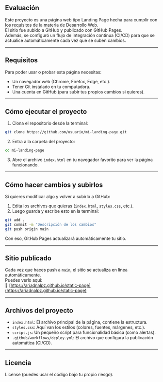 ## Evaluación

Este proyecto es una página web tipo Landing Page hecha para cumplir con los requisitos de la materia de Desarrollo Web.  
El sitio fue subido a GitHub y publicado con GitHub Pages.  
Además, se configuró un flujo de integración continua (CI/CD) para que se actualice automáticamente cada vez que se suben cambios.

---

## Requisitos

Para poder usar o probar esta página necesitas:

- Un navegador web (Chrome, Firefox, Edge, etc.).
- Tener Git instalado en tu computadora.
- Una cuenta en GitHub (para subir tus propios cambios si quieres).

---

## Cómo ejecutar el proyecto

1. Clona el repositorio desde la terminal:

```bash
git clone https://github.com/usuario/mi-landing-page.git
```

2. Entra a la carpeta del proyecto:

```bash
cd mi-landing-page
```

3. Abre el archivo `index.html` en tu navegador favorito para ver la página funcionando.

---

## Cómo hacer cambios y subirlos

Si quieres modificar algo y volver a subirlo a GitHub:

1. Edita los archivos que quieras (`index.html`, `styles.css`, etc.).
2. Luego guarda y escribe esto en la terminal:

```bash
git add .
git commit -m "Descripción de los cambios"
git push origin main
```

Con eso, GitHub Pages actualizará automáticamente tu sitio.

---

## Sitio publicado

Cada vez que haces push a `main`, el sitio se actualiza en línea automáticamente.  
Puedes verlo aquí:  
🔗 [https://ariadnalpz.github.io/static-page](https://ariadnalpz.github.io/static-page)

---

## Archivos del proyecto

- `index.html`: El archivo principal de la página, contiene la estructura.
- `styles.css`: Aquí van los estilos (colores, fuentes, márgenes, etc.).
- `script.js`: Un pequeño script para funcionalidad básica (como alertas).
- `.github/workflows/deploy.yml`: El archivo que configura la publicación automática (CI/CD).

---

## Licencia

License (puedes usar el código bajo tu propio riesgo).

